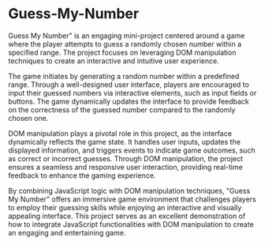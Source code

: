 # Guess-My-Number
Guess My Number" is an engaging mini-project centered around a game where the player attempts to guess a randomly chosen number within a specified range. The project focuses on leveraging DOM manipulation techniques to create an interactive and intuitive user experience.

The game initiates by generating a random number within a predefined range. Through a well-designed user interface, players are encouraged to input their guessed numbers via interactive elements, such as input fields or buttons. The game dynamically updates the interface to provide feedback on the correctness of the guessed number compared to the randomly chosen one.

DOM manipulation plays a pivotal role in this project, as the interface dynamically reflects the game state. It handles user inputs, updates the displayed information, and triggers events to indicate game outcomes, such as correct or incorrect guesses. Through DOM manipulation, the project ensures a seamless and responsive user interaction, providing real-time feedback to enhance the gaming experience.

By combining JavaScript logic with DOM manipulation techniques, "Guess My Number" offers an immersive game environment that challenges players to employ their guessing skills while enjoying an interactive and visually appealing interface. This project serves as an excellent demonstration of how to integrate JavaScript functionalities with DOM manipulation to create an engaging and entertaining game.
